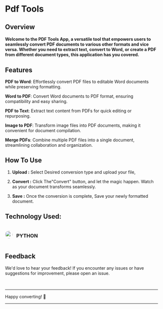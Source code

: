 #  Pdf Tools
## Overview
####    Welcome to the PDF Tools App, a versatile tool that empowers users to seamlessly convert PDF documents to various other formats and vice versa. Whether you need to extract text, convert to Word, or create a PDF from different document types, this application has you covered.

## Features
 **PDF to Word**: Effortlessly convert PDF files to editable Word documents while preserving formatting.

 **Word to PDF**: Convert Word documents to PDF format, ensuring compatibility and easy sharing.

**PDF to Text**: Extract text content from PDFs for quick editing or repurposing.

**Image to PDF**: Transform image files into PDF documents, making it convenient for document compilation.

**Merge PDFs**: Combine multiple PDF files into a single document, streamlining collaboration and organization.


## How To Use
1. **Upload :** Select Desired conversion type and upload your file,

2. **Convert :** Click The"Convert" button, and let the magic happen. Watch as your document transforms seamlessly.

3. **Save :** Once the conversion is complete, Save your newly formatted document.


## Technology Used:

<div style="display: flex;align-items: center;">
        <img src="https://w7.pngwing.com/pngs/761/45/png-transparent-professional-python-programmer-computer-programming-android-android-blue-logo-computer-program-thumbnail.png" style="width: 25px; border-radius: 100%;">
        <h3 style="margin-left:12px">PYTHON</h3>
    </div>

## Feedback 
<p>We'd love to hear your feedback! If you encounter any issues or have suggestions for improvement, please open an issue.</p>    
<br>
<hr>
<p>Happy converting! 🚀</p>
<hr>